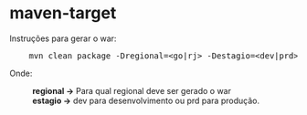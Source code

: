 maven-target
=================

Instruções para gerar o war:

<pre>
	mvn clean package -Dregional=&lt;go|rj&gt; -Destagio=&lt;dev|prd&gt;
</pre>

Onde: 
<dl>
  <dd><b>regional -></b> Para qual regional deve ser gerado o war</dd>
  <dd><b>estagio -></b> dev para desenvolvimento ou prd para produção.</dd>
</dl>
